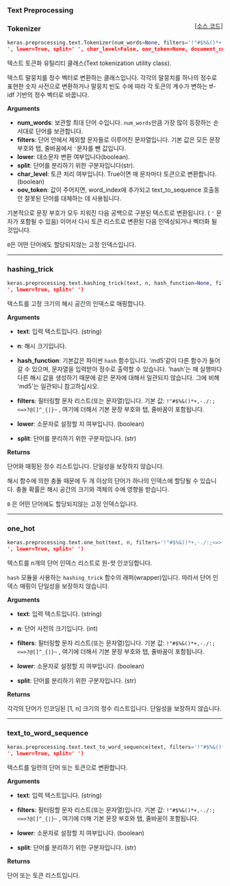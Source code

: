 
### Text Preprocessing

<span style="float:right;">[[소스 코드]](https://github.com/keras-team/keras/blob/master/keras/preprocessing/text.py#L138)</span>

### Tokenizer

```python
keras.preprocessing.text.Tokenizer(num_words=None, filters='!"#$%&()*+,-./:;<=>?@[\]^_`{|}~	
', lower=True, split=' ', char_level=False, oov_token=None, document_count=0)
```

텍스트 토큰화 유틸리티 클래스(Text tokenization utility class).

텍스트 말뭉치를 정수 벡터로 변환하는 클래스입니다. 각각의 말뭉치를 하나의 정수로 표현한 숫자 사전으로 변환하거나 
말뭉치 빈도 수에 따라 각 토큰의 계수가 변하는 tf-idf 기반의 정수 벡터로 바꿉니다.

__Arguments__

- __num_words__: 보관할 최대 단어 수입니다.  `num_words`만큼 가장 많이 등장하는 순서대로 단어를 보관합니다.
- __filters__: 단어 안에서 제외할 문자들로 이루어진 문자열입니다. 기본 값은 모든 문장 부호와 탭, 줄바꿈에서  `'`문자를 
  뺀 값입니다.
- __lower__: 대소문자 변환 여부입니다(boolean).
- __split__: 단어를 분리하기 위한 구분자입니다(str).
- __char_level__: 토큰 처리 여부입니다. True이면 매 문자마다 토큰으로 변환합니다. (boolean)
- __oov_token__: 값이 주어지면,  word_index에 추가되고 text_to_sequence 호출동안 잘못된 단어를 대체하는 데 
  사용됩니다.

기본적으로 문장 부호가 모두 지워진 다음 공백으로 구분된 텍스트로 변환됩니다. ( `'` 문자가 포함될 수 있음)
이어서 다시 토큰 리스트로 변환된 다음 인덱싱되거나 벡터화 될 것입니다.

`0`은 어떤 단어에도 할당되지않는 고정 인덱스입니다.

----

### hashing_trick


```python
keras.preprocessing.text.hashing_trick(text, n, hash_function=None, filters='!"#$%&()*+,-./:;<=>?@[\]^_`{|}~	
', lower=True, split=' ')
```


텍스트를 고정 크기의 해시 공간의 인덱스로 매핑합니다.

__Arguments__

- __text__: 입력 텍스트입니다. (string)
- __n__: 해시 크기입니다.
- __hash_function__: 기본값은 파이썬 `hash` 함수입니다. 'md5'같이 다른 함수가 들어갈 수 있으며, 문자열을 입력받아 
    정수로 출력할 수 있습니다. 'hash'는 매 실행마다 다른 해시 값을 생성하기 때문에 같은 문자에 대해서 일관되지 
    않습니다. 그에 비해 'md5'는 일관되니 참고하십시오.
- __filters__: 필터링할 문자 리스트(또는 문자열)입니다. 기본 값: ``!"#$%&()*+,-./:;<=>?@[]^_{|}~`` , 여기에 더해서 
    기본 문장 부호와 탭, 줄바꿈이 포함됩니다.

- __lower__: 소문자로 설정할 지 여부입니다. (boolean)
- __split__: 단어를 분리하기 위한 구분자입니다. (str)

__Returns__

단어와 매핑된 정수 리스트입니다. 단일성을 보장하지 않습니다.

해시 함수에 의한 충돌 때문에 두 개 이상의 단어가 하나의 인덱스에 할당될 수 있습니다.
충돌 확률은 해시 공간의 크기와 객체의 수에 영향을 받습니다.

`0` 은 어떤 단어에도 할당되지않는 고정 인덱스입니다.

----

### one_hot


```python
keras.preprocessing.text.one_hot(text, n, filters='!"#$%&()*+,-./:;<=>?@[\]^_`{|}~	
', lower=True, split=' ')
```

텍스트를 n개의 단어 인덱스 리스트로 원-핫 인코딩합니다.

 `hash` 모듈을 사용하는 `hashing_trick` 함수의 래퍼(wrapper)입니다. 따라서 단어 인덱스 매핑이 
단일성을 보장하지 않습니다.

__Arguments__

- __text__: 입력 텍스트입니다. (string)
- __n__: 단어 사전의 크기입니다. (int)
- __filters__: 필터링할 문자 리스트(또는 문자열)입니다. 기본 값: ``!"#$%&()*+,-./:;<=>?@[]^_{|}~`` , 여기에 더해서 
    기본 문장 부호와 탭, 줄바꿈이 포함됩니다.

- __lower__: 소문자로 설정할 지 여부입니다. (boolean)
- __split__: 단어를 분리하기 위한 구분자입니다. (str)

__Returns__

각각의 단어가 인코딩된 [1, n] 크기의 정수 리스트입니다. 단일성을 보장하지 않습니다.

----

### text_to_word_sequence


```python
keras.preprocessing.text.text_to_word_sequence(text, filters='!"#$%&()*+,-./:;<=>?@[\]^_`{|}~	
', lower=True, split=' ')
```


텍스트를 일련의 단어 또는 토큰으로 변환합니다.

__Arguments__

- __text__: 입력 텍스트입니다. (string)
- __filters__: 필터링할 문자 리스트(또는 문자열)입니다. 기본 값: ``!"#$%&()*+,-./:;<=>?@[]^_{|}~`` , 여기에 더해
    기본 문장 부호와 탭, 줄바꿈이 포함됩니다.

- __lower__: 소문자로 설정할 지 여부입니다. (boolean)
- __split__: 단어를 분리하기 위한 구분자입니다. (str)

__Returns__

단어 또는 토큰 리스트입니다.

